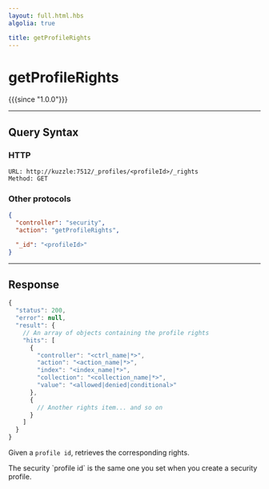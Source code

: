 ```yaml
---
layout: full.html.hbs
algolia: true

title: getProfileRights
---
```



# getProfileRights

{{{since "1.0.0"}}}



---

## Query Syntax

### HTTP

```http
URL: http://kuzzle:7512/_profiles/<profileId>/_rights
Method: GET
```

### Other protocols

```json
{
  "controller": "security",
  "action": "getProfileRights",

  "_id": "<profileId>"
}
```

---

## Response

```javascript
{
  "status": 200,
  "error": null,
  "result": {
    // An array of objects containing the profile rights
    "hits": [
      {
        "controller": "<ctrl_name|*>",
        "action": "<action_name|*>",
        "index": "<index_name|*>",
        "collection": "<collection_name|*>",
        "value": "<allowed|denied|conditional>"
      },
      {
        // Another rights item... and so on
      }
    ]
  }
}
```

Given a `profile id`, retrieves the corresponding rights.

<aside class="notice">
The security `profile id` is the same one you set when you create a security profile.
</aside>
